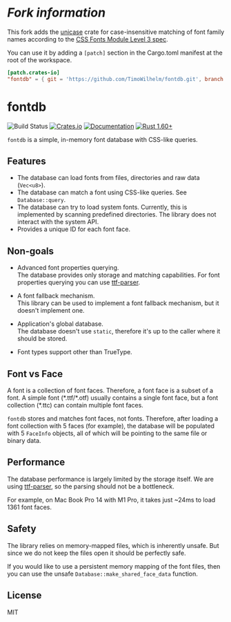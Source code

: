 # *Fork information*

This fork adds the [unicase](https://crates.io/crates/unicase) crate for case-insensitive matching of font family names according to the [CSS Fonts Module Level 3 spec](https://www.w3.org/TR/2018/REC-css-fonts-3-20180920/#font-family-casing).

You can use it by adding a `[patch]` section in the Cargo.toml manifest at the root of the workspace.

```toml
[patch.crates-io]
"fontdb" = { git = 'https://github.com/TimoWilhelm/fontdb.git', branch = 'master' }
```



# fontdb
![Build Status](https://github.com/RazrFalcon/fontdb/workflows/Rust/badge.svg)
[![Crates.io](https://img.shields.io/crates/v/fontdb.svg)](https://crates.io/crates/fontdb)
[![Documentation](https://docs.rs/fontdb/badge.svg)](https://docs.rs/fontdb)
[![Rust 1.60+](https://img.shields.io/badge/rust-1.60+-orange.svg)](https://www.rust-lang.org)

`fontdb` is a simple, in-memory font database with CSS-like queries.

## Features

- The database can load fonts from files, directories and raw data (`Vec<u8>`).
- The database can match a font using CSS-like queries. See `Database::query`.
- The database can try to load system fonts.
  Currently, this is implemented by scanning predefined directories.
  The library does not interact with the system API.
- Provides a unique ID for each font face.

## Non-goals

- Advanced font properties querying.<br>
  The database provides only storage and matching capabilities.
  For font properties querying you can use [ttf-parser].

- A font fallback mechanism.<br>
  This library can be used to implement a font fallback mechanism, but it doesn't implement one.

- Application's global database.<br>
  The database doesn't use `static`, therefore it's up to the caller where it should be stored.

- Font types support other than TrueType.

## Font vs Face

A font is a collection of font faces. Therefore, a font face is a subset of a font.
A simple font (\*.ttf/\*.otf) usually contains a single font face,
but a font collection (\*.ttc) can contain multiple font faces.

`fontdb` stores and matches font faces, not fonts.
Therefore, after loading a font collection with 5 faces (for example), the database will be
populated with 5 `FaceInfo` objects, all of which will be pointing to the same file or binary data.

## Performance

The database performance is largely limited by the storage itself.
We are using [ttf-parser], so the parsing should not be a bottleneck.

For example, on Mac Book Pro 14 with M1 Pro, it takes just ~24ms to load 1361 font faces.

## Safety

The library relies on memory-mapped files, which is inherently unsafe.
But since we do not keep the files open it should be perfectly safe.

If you would like to use a persistent memory mapping of the font files,
then you can use the unsafe `Database::make_shared_face_data` function.

## License

MIT

[ttf-parser]: https://github.com/RazrFalcon/ttf-parser
